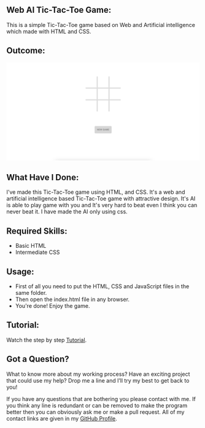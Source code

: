 ## Web AI Tic-Tac-Toe Game:
This is a simple Tic-Tac-Toe game based on Web and Artificial intelligence which made with HTML and CSS.


## Outcome:
<p align="center">
<a href="https://mdrakibulislam-zero.github.io/WebAITicTacToeGame/" ><img width="1000px" height="auto" title="Tic-Tac-Toe Game" alt="Tic-Tac-Toe Game" src="https://github.com/mdrakibulislam-zero/WebAITicTacToeGame/blob/main/Outcome.png" /></a></p>


## What Have I Done:
I've made this Tic-Tac-Toe game using HTML, and CSS. It's a web and artificial intelligence based Tic-Tac-Toe game with attractive design. It's AI is able to play game with you and It's very hard to beat even I think you can never beat it. I have made the AI only using css.


## Required Skills:
- Basic HTML
- Intermediate CSS


## Usage:
- First of all you need to put the HTML, CSS and JavaScript files in the same folder.
- Then open the index.html file in any browser.
- You're done! Enjoy the game.


## Tutorial:
Watch the step by step <a href="#">Tutorial</a>.


## Got a Question?
What to know more about my working process? Have an exciting project that could use my help? Drop me a line and I’ll try my best to get back to you!

If you have any questions that are bothering you please contact with me. If you think any line is redundant or can be removed to make the program better then you can obviously ask me or make a pull request. All of my contact links are given in my <a href="https://github.com/mdrakibulislam-zero/"> GitHub Profile</a>.
